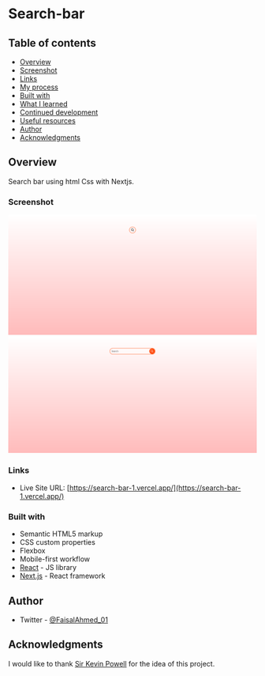 # Search-bar

## Table of contents

  - [Overview](#overview)
  - [Screenshot](#screenshot)
  - [Links](#links)
  - [My process](#my-process)
  - [Built with](#built-with)
  - [What I learned](#what-i-learned)
  - [Continued development](#continued-development)
  - [Useful resources](#useful-resources)
  - [Author](#author)
  - [Acknowledgments](#acknowledgments)

## Overview
Search bar using html Css with Nextjs.


### Screenshot

![](./public/1.png)
![](./public/2.png)

### Links

- Live Site URL: [https://search-bar-1.vercel.app/](https://search-bar-1.vercel.app/)


### Built with

- Semantic HTML5 markup
- CSS custom properties
- Flexbox
- Mobile-first workflow
- [React](https://reactjs.org/) - JS library
- [Next.js](https://nextjs.org/) - React framework

## Author

- Twitter - [@FaisalAhmed_01](https://www.twitter.com/FaisalAhmed_01)

## Acknowledgments
I would like to thank [Sir Kevin Powell](https://youtu.be/DonxmmWW7Tk) for the idea of this project.